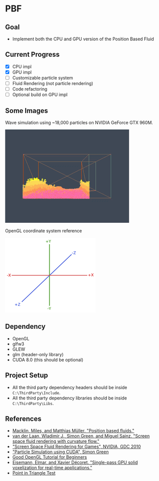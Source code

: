 
# PBF

## Goal

- Implement both the CPU and GPU version of the Position Based Fluid

## Current Progress

- [x] CPU impl
- [x] GPU impl
- [ ] Customizable particle system
- [ ] Fluid Rendering (not particle rendering)
- [ ] Code refactoring
- [ ] Optional build on GPU impl

## Some Images

Wave simulation using ~18,000 particles on NVIDIA GeForce GTX 960M.

![](screenshots/wave.gif)

OpenGL coordinate system reference

![](screenshots/gl_frame.png)

## Dependency

- OpenGL
- glfw3
- GLEW
- glm (header-only library)
- CUDA 8.0 (this should be optional)

## Project Setup

- All the third party dependency headers should be inside `C:\ThirdParty\Include`.
- All the third party dependency libraries should be inside `C:\ThirdParty\Libs`.

## References

- [Macklin, Miles, and Matthias Müller. "Position based fluids."](http://mmacklin.com/pbf_sig_preprint.pdf)
- [van der Laan, Wladimir J., Simon Green, and Miguel Sainz. "Screen space fluid rendering with curvature flow."](https://pdfs.semanticscholar.org/1986/5d92faa033632cc1c8ecf95d12a7400c34f1.pdf)
- ["Screen Space Fluid Rendering for Games", NVIDIA, GDC 2010](http://developer.download.nvidia.com/presentations/2010/gdc/Direct3D_Effects.pdf)
- ["Particle Simulation using CUDA", Simon Green](http://developer.download.nvidia.com/assets/cuda/files/particles.pdf)
- [Good OpenGL Tutorial for Beginners](https://learnopengl.com/)
- [Eisemann, Elmar, and Xavier Décoret. "Single-pass GPU solid voxelization for real-time applications."](http://maverick.inria.fr/Publications/2008/ED08a/solidvoxelizationAuthorVersion.pdf)
- [Point in Triangle Test](http://blackpawn.com/texts/pointinpoly/default.html)